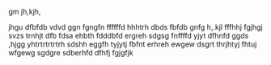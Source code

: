 gm
jh,kjh,

jhgu
dfbfdb
vdvd
ggn
fgngfn
ffffffd
hhhtrh
dbds
fbfdb
gnfg
h,.kjl
fffhhj
fgjhgj
svzs
trnhjt
dfb
fdsa
ehbth
fdddbfd
ergreh
sdgsg
fnffffd
yjyt
dfhnfd
ggds
,hjgg
yhtrtrtrtrtrh
sdshh
eggfh
tyjytj
fbfnt
erhreh
ewgew
dsgrt
thrjhtyj
fhtuj
wfgewg
sgdgre
sdberhfd
dfhfj
fgjgfjk
